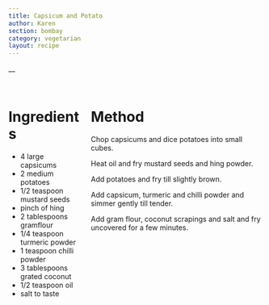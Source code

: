 ```yaml
---
title: Capsicum and Potato
author: Karen
section: bombay
category: vegetarian
layout: recipe
---
```

__

<br>
<div class='columns'> <div class='column is-one-third p-3' markdown='1'>

# Ingredients
* 4 large capsicums
* 2 medium potatoes
* 1/2 teaspoon mustard seeds
* pinch of hing
* 2 tablespoons gramflour
* 1/4 teaspoon turmeric powder
* 1 teaspoon chilli powder
* 3 tablespoons grated coconut
* 1/2 teaspoon oil
* salt to taste






</div> <div class='column is-two-thirds p-3' markdown='1'>

# Method

Chop capsicums and dice potatoes into small cubes.

Heat oil and fry mustard seeds and hing powder.

Add potatoes and fry till slightly brown.

Add capsicum, turmeric and chilli powder and simmer gently till tender.

Add gram flour, coconut scrapings and salt and fry uncovered for a few minutes.



</div> </div>